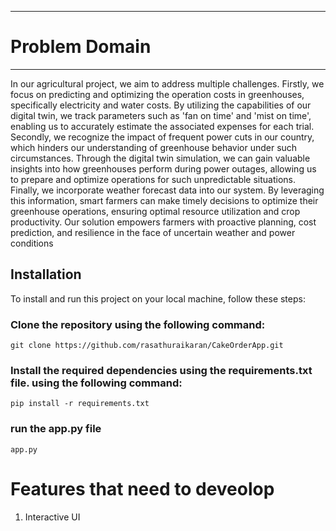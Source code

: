 ___
# Problem Domain
___

 In our agricultural project, we aim to address multiple challenges. Firstly, we focus on predicting and optimizing the operation costs in greenhouses, specifically electricity and water costs. By utilizing the capabilities of our digital twin, we track parameters such as 'fan on time' and 'mist on time', enabling us to accurately estimate the associated expenses for each trial. Secondly, we recognize the impact of frequent power cuts in our country, which hinders our understanding of greenhouse behavior under such circumstances. Through the digital twin simulation, we can gain valuable insights into how greenhouses perform during power outages, allowing us to prepare and optimize operations for such unpredictable situations. Finally, we incorporate weather forecast data into our system. By leveraging this information, smart farmers can make timely decisions to optimize their greenhouse operations, ensuring optimal resource utilization and crop productivity. Our solution empowers farmers with proactive planning, cost prediction, and resilience in the face of uncertain weather and power conditions






## Installation
To install and run this project on your local machine, follow these steps:

### Clone the repository using the following command: 
```
git clone https://github.com/rasathuraikaran/CakeOrderApp.git
```




### Install the required dependencies using the requirements.txt file. using the following command:
```
pip install -r requirements.txt
```


### run the app.py file
```
app.py
```

# Features that need to deveolop

1. Interactive UI










